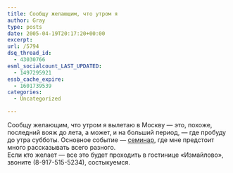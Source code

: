 ```yaml
---
title: Сообщу желающим, что утром я
author: Gray
type: posts
date: 2005-04-19T20:17:20+00:00
excerpt:
url: /5794
dsq_thread_id:
  - 43030766
esml_socialcount_LAST_UPDATED:
  - 1497295921
essb_cache_expire:
  - 1601739539
categories:
  - Uncategorized

---
```








Сообщу желающим, что утром я вылетаю в Москву &#8212; это, похоже, последний вояж до лета, а может, и на больший период, &#8212; где пробуду до утра субботы. Основное событие &#8212; <a href="http://seminar.searchengines.ru/" target="_blank">семинар</a>, где мне предстоит много рассказывать всего разного.  
Если кто желает &#8212; все это будет проходить в гостинице &#171;Измайлово&#187;, звоните (8-917-515-5234), состыкуемся.